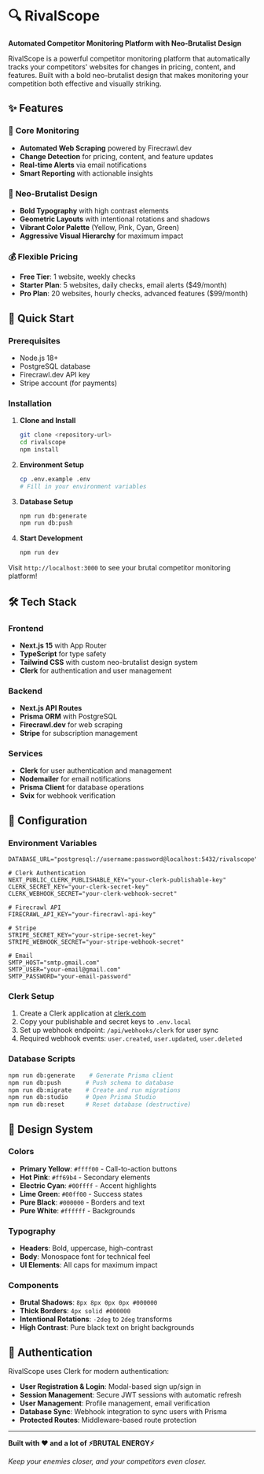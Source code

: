 # 🔍 RivalScope

**Automated Competitor Monitoring Platform with Neo-Brutalist Design**

RivalScope is a powerful competitor monitoring platform that automatically tracks your competitors' websites for changes in pricing, content, and features. Built with a bold neo-brutalist design that makes monitoring your competition both effective and visually striking.

## ✨ Features

### 🎯 **Core Monitoring**
- **Automated Web Scraping** powered by Firecrawl.dev
- **Change Detection** for pricing, content, and feature updates
- **Real-time Alerts** via email notifications
- **Smart Reporting** with actionable insights

### 🎨 **Neo-Brutalist Design**
- **Bold Typography** with high contrast elements
- **Geometric Layouts** with intentional rotations and shadows
- **Vibrant Color Palette** (Yellow, Pink, Cyan, Green)
- **Aggressive Visual Hierarchy** for maximum impact

### 💰 **Flexible Pricing**
- **Free Tier**: 1 website, weekly checks
- **Starter Plan**: 5 websites, daily checks, email alerts ($49/month)
- **Pro Plan**: 20 websites, hourly checks, advanced features ($99/month)

## 🚀 Quick Start

### Prerequisites
- Node.js 18+ 
- PostgreSQL database
- Firecrawl.dev API key
- Stripe account (for payments)

### Installation

1. **Clone and Install**
   ```bash
   git clone <repository-url>
   cd rivalscope
   npm install
   ```

2. **Environment Setup**
   ```bash
   cp .env.example .env
   # Fill in your environment variables
   ```

3. **Database Setup**
   ```bash
   npm run db:generate
   npm run db:push
   ```

4. **Start Development**
   ```bash
   npm run dev
   ```

Visit `http://localhost:3000` to see your brutal competitor monitoring platform!

## 🛠 Tech Stack

### **Frontend**
- **Next.js 15** with App Router
- **TypeScript** for type safety
- **Tailwind CSS** with custom neo-brutalist design system
- **Clerk** for authentication and user management

### **Backend**
- **Next.js API Routes**
- **Prisma ORM** with PostgreSQL
- **Firecrawl.dev** for web scraping
- **Stripe** for subscription management

### **Services**
- **Clerk** for user authentication and management
- **Nodemailer** for email notifications
- **Prisma Client** for database operations
- **Svix** for webhook verification

## 🔧 Configuration

### **Environment Variables**
```env
DATABASE_URL="postgresql://username:password@localhost:5432/rivalscope"

# Clerk Authentication
NEXT_PUBLIC_CLERK_PUBLISHABLE_KEY="your-clerk-publishable-key"
CLERK_SECRET_KEY="your-clerk-secret-key"
CLERK_WEBHOOK_SECRET="your-clerk-webhook-secret"

# Firecrawl API
FIRECRAWL_API_KEY="your-firecrawl-api-key"

# Stripe
STRIPE_SECRET_KEY="your-stripe-secret-key"
STRIPE_WEBHOOK_SECRET="your-stripe-webhook-secret"

# Email
SMTP_HOST="smtp.gmail.com"
SMTP_USER="your-email@gmail.com"
SMTP_PASSWORD="your-email-password"
```

### **Clerk Setup**
1. Create a Clerk application at [clerk.com](https://clerk.com)
2. Copy your publishable and secret keys to `.env.local`
3. Set up webhook endpoint: `/api/webhooks/clerk` for user sync
4. Required webhook events: `user.created`, `user.updated`, `user.deleted`

### **Database Scripts**
```bash
npm run db:generate    # Generate Prisma client
npm run db:push       # Push schema to database
npm run db:migrate    # Create and run migrations
npm run db:studio     # Open Prisma Studio
npm run db:reset      # Reset database (destructive)
```

## 🎨 Design System

### **Colors**
- **Primary Yellow**: `#ffff00` - Call-to-action buttons
- **Hot Pink**: `#ff69b4` - Secondary elements
- **Electric Cyan**: `#00ffff` - Accent highlights
- **Lime Green**: `#00ff00` - Success states
- **Pure Black**: `#000000` - Borders and text
- **Pure White**: `#ffffff` - Backgrounds

### **Typography**
- **Headers**: Bold, uppercase, high-contrast
- **Body**: Monospace font for technical feel
- **UI Elements**: All caps for maximum impact

### **Components**
- **Brutal Shadows**: `8px 8px 0px 0px #000000`
- **Thick Borders**: `4px solid #000000`
- **Intentional Rotations**: `-2deg` to `2deg` transforms
- **High Contrast**: Pure black text on bright backgrounds

## 🔐 Authentication

RivalScope uses Clerk for modern authentication:
- **User Registration & Login**: Modal-based sign up/sign in
- **Session Management**: Secure JWT sessions with automatic refresh
- **User Management**: Profile management, email verification
- **Database Sync**: Webhook integration to sync users with Prisma
- **Protected Routes**: Middleware-based route protection

---

**Built with ❤️ and a lot of ⚡BRUTAL ENERGY⚡**

*Keep your enemies closer, and your competitors even closer.*
